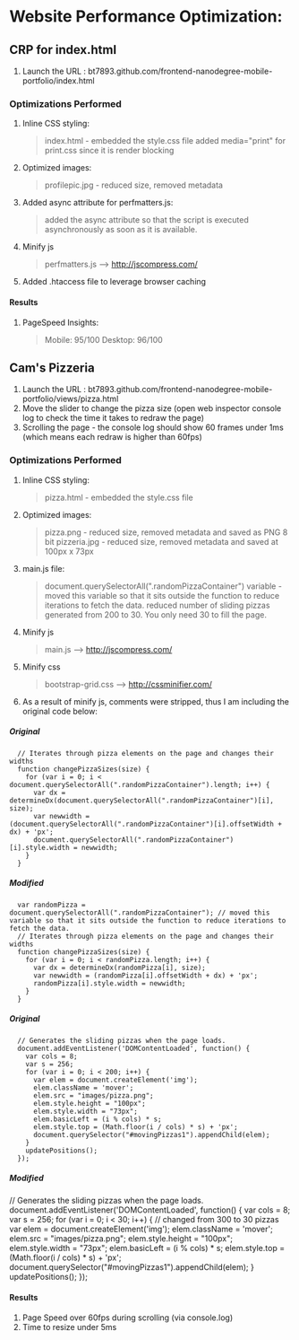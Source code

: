 # Website Performance Optimization:

## CRP for index.html

1. Launch the URL : bt7893.github.com/frontend-nanodegree-mobile-portfolio/index.html

### Optimizations Performed

1. Inline CSS styling:
    > index.html - embedded the style.css file
    > added media="print" for print.css since it is render blocking
2. Optimized images:
    > profilepic.jpg - reduced size, removed metadata
3. Added async attribute for perfmatters.js:
    > added the async attribute so that the script is executed asynchronously as soon as it is available.
4. Minify js
    > perfmatters.js --> http://jscompress.com/
5. Added .htaccess file to leverage browser caching

#### Results
1. PageSpeed Insights:
    > Mobile: 95/100
    > Desktop: 96/100


## Cam's Pizzeria

1. Launch the URL : bt7893.github.com/frontend-nanodegree-mobile-portfolio/views/pizza.html
2. Move the slider to change the pizza size (open web inspector console log to check the time it takes to redraw the page)
3. Scrolling the page - the console log should show 60 frames under 1ms (which means each redraw is higher than 60fps)

### Optimizations Performed

1. Inline CSS styling:
    > pizza.html - embedded the style.css file
2. Optimized images:
    > pizza.png - reduced size, removed metadata and saved as PNG 8 bit
    > pizzeria.jpg - reduced size, removed metadata and saved at 100px x 73px
3. main.js file:
    > document.querySelectorAll(".randomPizzaContainer") variable - moved this variable so that it sits outside the function to reduce iterations to fetch the data.
    > reduced number of sliding pizzas generated from 200 to 30. You only need 30 to fill the page.
4. Minify js
    > main.js --> http://jscompress.com/
5. Minify css
    > bootstrap-grid.css --> http://cssminifier.com/

6. As a result of minify js, comments were stripped, thus I am including the original code below:
##### Original
      // Iterates through pizza elements on the page and changes their widths
      function changePizzaSizes(size) {
        for (var i = 0; i < document.querySelectorAll(".randomPizzaContainer").length; i++) {
          var dx = determineDx(document.querySelectorAll(".randomPizzaContainer")[i], size);
          var newwidth = (document.querySelectorAll(".randomPizzaContainer")[i].offsetWidth + dx) + 'px';
          document.querySelectorAll(".randomPizzaContainer")[i].style.width = newwidth;
        }
      }
##### Modified
      var randomPizza = document.querySelectorAll(".randomPizzaContainer"); // moved this variable so that it sits outside the function to reduce iterations to fetch the data.
      // Iterates through pizza elements on the page and changes their widths
      function changePizzaSizes(size) {
        for (var i = 0; i < randomPizza.length; i++) {
          var dx = determineDx(randomPizza[i], size);
          var newwidth = (randomPizza[i].offsetWidth + dx) + 'px';
          randomPizza[i].style.width = newwidth;
        }
      }
##### Original
      // Generates the sliding pizzas when the page loads.
      document.addEventListener('DOMContentLoaded', function() {
        var cols = 8;
        var s = 256;
        for (var i = 0; i < 200; i++) {
          var elem = document.createElement('img');
          elem.className = 'mover';
          elem.src = "images/pizza.png";
          elem.style.height = "100px";
          elem.style.width = "73px";
          elem.basicLeft = (i % cols) * s;
          elem.style.top = (Math.floor(i / cols) * s) + 'px';
          document.querySelector("#movingPizzas1").appendChild(elem);
        }
        updatePositions();
      });

##### Modified
// Generates the sliding pizzas when the page loads.
document.addEventListener('DOMContentLoaded', function() {
  var cols = 8;
  var s = 256;
  for (var i = 0; i < 30; i++) {  // changed from 300 to 30 pizzas
    var elem = document.createElement('img');
    elem.className = 'mover';
    elem.src = "images/pizza.png";
    elem.style.height = "100px";
    elem.style.width = "73px";
    elem.basicLeft = (i % cols) * s;
    elem.style.top = (Math.floor(i / cols) * s) + 'px';
    document.querySelector("#movingPizzas1").appendChild(elem);
  }
  updatePositions();
});


#### Results
1. Page Speed over 60fps during scrolling (via console.log)
2. Time to resize under 5ms
